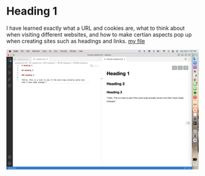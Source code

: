 # Heading 1 

I have learned exactly what a URL and cookies are, what to think about when visiting different websites, and how to make certian aspects pop up when creating sites such as headings and links.
[my file](https://github.com/delaneyogle/MART341-WebDesign/blob/main/assignment-03/images/responses.txt) 

![screenshot](./images/screenshot.jpg) 
